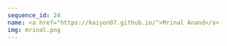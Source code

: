 ```yaml
---
sequence_id: 24
name: <a href="https://kaiyon07.github.io/">Mrinal Anand</a>
img: mrinal.png
---
```

